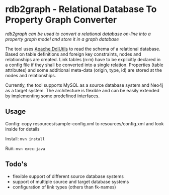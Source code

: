 rdb2graph - Relational Database To Property Graph Converter
===========================================================

*rdb2graph can be used to convert a relational database on-line into a property graph model and store it in a graph database*

The tool uses [Apache DdlUtils](http://db.apache.org/ddlutils/) to read the schema of a relational database. Based on table definitions and 
foreign key constraints, nodes and relationships are created. Link tables (n:m) have to be explicitly declared in a config file if they shall 
be converted into a single relation. Properties (table attributes) and some additional meta-data (origin, type, id) are stored at the nodes 
and relationships.

Currently, the tool supports MySQL as a source database system and Neo4j as a target system. The architecture is flexible and can be easily
extended by implementing some predefined interfaces.

Usage
-----

Config: copy resources/sample-config.xml to resources/config.xml and look inside for details

Install: `mvn install`

Run: `mvn exec:java`

Todo's
------

* flexible support of different source database systems
* support of multiple source and target database systems
* configuration of link types (others than fk-names)